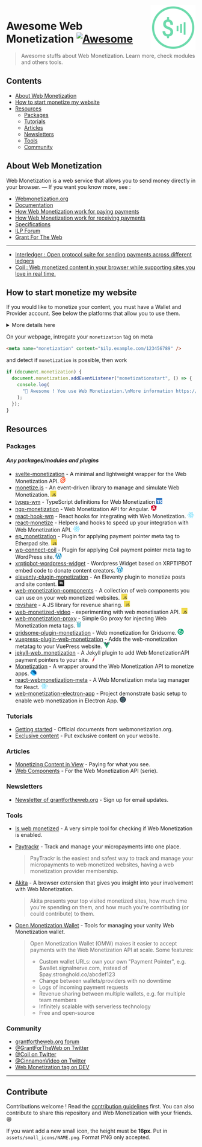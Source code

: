 <img src="assets/wm_icon_animated.svg" alt="Logo Web Monetization" align="right" width="120px" />

# Awesome Web Monetization [![Awesome](https://awesome.re/badge-flat2.svg)](https://awesome.re)

> Awesome stuffs about Web Monetization. Learn more, check modules and others tools.

## Contents

- [About Web Monetization](#about-web-monetization)
- [How to start monetize my website](#how-to-start-monetize-my-website)
- [Resources](#resources)
  - [Packages](#packages)
  - [Tutorials](#tutorials)
  - [Articles](#articles)
  - [Newsletters](#newsletters)
  - [Tools](#tools)
  - [Community](#community)

## About Web Monetization

Web Monetization is a web service that allows you to send money directly in your browser. — If you want you know more, see :

- [Webmonetization.org](https://webmonetization.org/)
- [Documentation](https://webmonetization.org/docs/getting-started.html)
- [How Web Monetization work for paying payments](https://webmonetization.org/docs/sending)
- [How Web Monetization work for receiving payments](https://webmonetization.org/docs/receiving)
- [Specifications](https://webmonetization.org/specification.html)
- [ILP Forum](https://forum.interledger.org/)
- [Grant For The Web](https://www.grantfortheweb.org/)

---

- [Interledger : Open protocol suite for sending payments across different ledgers](https://interledger.org/)
- [Coil : Web monetized content in your browser while supporting sites you love in real time.](https://coil.com)

## How to start monetize my website

If you would like to monetize your content, you must have a Wallet and Provider account. See below the platforms that allow you to use them.

<details><summary>More details here</summary>
<p>

| **Wallets** |                                  |                                                         |                                              |                                                      |
| :---------: | :------------------------------: | :-----------------------------------------------------: | :------------------------------------------: | :--------------------------------------------------: |
|    Name     | [![Uphold][uphold-logo]][uphold] |           [![GateHub][gatehub-logo]][gatehub]           | [![Stronghold][stronghold-logo]][stronghold] | [New Wallet ?<br>Create a issue !][new-wallet-issue] |
|    Fees     |               None               | SEPA: 1.00 EUR < 50,000 EUR<br>Wire: $15 min ($150 max) |              \$3 withdrawal fee              |                                                      |

[new-wallet-issue]: https://github.com/thomasbnt/awesome-web-monetization/issues/new?assignees=thomasbnt&labels=Wallet%2C+%E2%86%94+WM+repository&template=new-wallet.md&title=%5BWa%5D
[gatehub]: https://gatehub.net
[gatehub-logo]: https://webmonetization.org/img/gatehub_logo.svg
[stronghold]: https://stronghold.co/real-time-payments#coil
[stronghold-logo]: https://webmonetization.org/img/stronghold_logo.svg
[uphold]: https://uphold.com
[uphold-logo]: https://webmonetization.org/img/uphold_logo.svg

If you are use already XRP Tipbot, [check here to migrate on Uphold](https://webmonetization.org/docs/xrptipbot).

| **Payments** |                                                                            |
| ------------ | -------------------------------------------------------------------------- |
| Name         | [![Coil](https://webmonetization.org/img/coil_logo.svg)](https://coil.com) |

</p>
</details>

On your webpage, intregate your `monetization` tag on meta

```html
<meta name="monetization" content="$ilp.example.com/123456789" />
```

and detect if `monetization` is possible, then work

```js
if (document.monetization) {
  document.monetization.addEventListener("monetizationstart", () => {
    console.log(
      "🎉 Awesome ! You use Web Monetization.\nMore information https://webmonetization.org"
    );
  });
}
```

## Resources

### Packages

#### _Any packages/modules and plugins_

- [svelte-monetization](https://github.com/sorxrob/svelte-monetization) - A minimal and lightweight wrapper for the Web Monetization API. ![](assets/small_icons/svelte.png)
- [monetize.js](https://github.com/sunchayn/monetize.js) - An event-driven library to manage and simulate Web Monetization. ![](assets/small_icons/javascript.png)
- [types-wm](https://github.com/dacioromero/types-wm) - TypeScript definitions for Web Monetization ![](assets/small_icons/typescript.png)
- [ngx-monetization](https://github.com/CDDelta/ngx-monetization) - Web Monetization API for Angular. ![](assets/small_icons/angular.png)
- [react-hook-wm](https://github.com/dacioromero/react-hook-wm) - React hooks for integrating with Web Monetization. ![](assets/small_icons/react.png)
- [react-monetize](https://github.com/guidovizoso/react-monetize) - Helpers and hooks to speed up your integration with Web Monetization API. ![](assets/small_icons/react.png)
- [ep_monetization](https://github.com/ISNIT0/ep_monetization) - Plugin for applying payment pointer meta tag to Etherpad site. ![](assets/small_icons/javascript.png)
- [wp-connect-coil](https://wordpress.org/plugins/wp-connect-coil/) - Plugin for applying Coil payment pointer meta tag to WordPress site. ![](assets/small_icons/wordpress.png)
- [xrptipbot-wordpress-widget](https://wordpress.org/plugins/widget-xrptipbot/) - Wordpress Widget based on XRPTIPBOT embed code to donate content creators. ![](assets/small_icons/wordpress.png)
- [eleventy-plugin-monetization](https://github.com/DanCanetti/eleventy-plugin-monetization) - An Eleventy plugin to monetize posts and site content. ![](assets/small_icons/11ty.png)
- [web-monetization-components](https://github.com/philnash/web-monetization-components) - A collection of web components you can use on your web monetized websites. ![](assets/small_icons/javascript.png)
- [revshare](https://github.com/kewbish/revshare) - A JS library for revenue sharing. ![](assets/small_icons/javascript.png)
- [web-monetized-video](https://github.com/Jasmin2895/web-monetized-video) - experimenting with web monetisation API. ![](assets/small_icons/javascript.png)
- [web-monetization-proxy](https://github.com/tcdowney/web-monetization-proxy) - Simple Go proxy for injecting Web Monetization meta tags. ![](assets/small_icons/go.png)
- [gridsome-plugin-monetization](https://github.com/Sergix/gridsome-plugin-monetization) - Web monetization for Gridsome. ![](assets/small_icons/gridsome.png)
- [vuepress-plugin-web-monetization](https://github.com/spekulatius/vuepress-plugin-web-monetization) - Adds the web-monetization metatag to your VuePress website. ![](assets/small_icons/vuejs.png)
- [jekyll-web_monetization](https://github.com/philnash/jekyll-web_monetization) - A Jekyll plugin to add Web MonetizationAPI payment pointers to your site. ![](assets/small_icons/jekyll.png)
- [Monetization](https://github.com/KNawm/monetization) - A wrapper around the Web Monetization API to monetize apps. ![](assets/small_icons/dart.png)
- [react-webmonetization-meta](https://github.com/uchibeke/react-webmonetization-meta) - A Web Monetization meta tag manager for React. ![](assets/small_icons/react.png)
- [web-monetization-electron-app](https://github.com/Jasmin2895/web-monetization-electron-app) - Project demonstrate basic setup to enable web monetization in Electron App. ![](assets/small_icons/electron.png)

### Tutorials

- [Getting started](https://webmonetization.org/docs/getting-started) - Official documents from webmonetization.org.
- [Exclusive content](https://webmonetization.org/docs/exclusive-content) - Put exclusive content on your website.

### Articles

- [Monetizing Content in View](https://dev.to/godwinagedah/monetizing-content-in-view-paying-for-what-you-see-462a) - Paying for what you see.
- [Web Components](https://dev.to/philnash/web-components-for-the-web-monetization-api-4ed9) - For the Web Monetization API (serie).

### Newsletters

- [Newsletter of grantfortheweb.org](https://www.grantfortheweb.org/signup) - Sign up for email updates.


### Tools

- [Is web monetized](https://github.com/jkga/is-web-monetized) - A very simple tool for checking if Web Monetization is enabled.

- [Paytrackr](https://github.com/sorxrob/paytrackr) - Track and manage your micropayments into one place.

  > PayTrackr is the easiest and safest way to track and manage your micropayments to web monetized websites, having a web monetization provider membership.

- [Akita](https://github.com/dog-s/akita) - A browser extension that gives you insight into your involvement with Web Monetization.

  > Akita presents your top visited monetized sites, how much time you're spending on them, and how much you're contributing (or could contribute) to them.

- [Open Monetization Wallet](https://github.com/signalnerve/openmonetizationwallet) - Tools for managing your vanity Web Monetization wallet.

  > Open Monetization Wallet (OMW) makes it easier to accept payments with the Web Monetization API at scale. Some features:
  >
  > - Custom wallet URLs: own your own "Payment Pointer", e.g. $wallet.signalnerve.com, instead of $pay.stronghold.co/abcdef123
  > - Change between wallets/providers with no downtime
  > - Logs of incoming payment requests
  > - Revenue sharing between multiple wallets, e.g. for multiple team members
  > - Infinitely scalable with serverless technology
  > - Free and open-source

### Community

- [grantfortheweb.org forum](https://forum.grantfortheweb.org/)
- [@GrantForTheWeb on Twitter](https://twitter.com/GrantForTheWeb)
- [@Coil on Twitter](https://twitter.com/Coil)
- [@CinnamonVideo on Twitter](https://twitter.com/CinnamonVideo)
- [Web Monetization tag on DEV](https://dev.to/t/webmonetization)


---

## Contribute

Contributions welcome ! Read the [contribution guidelines](contributing.md) first.
You can also contribute to share this repository and Web Monetization with your friends. 😄

If you want add a new small icon, the height must be **16px**. Put in `assets/small_icons/NAME.png`. Format PNG only accepted.
